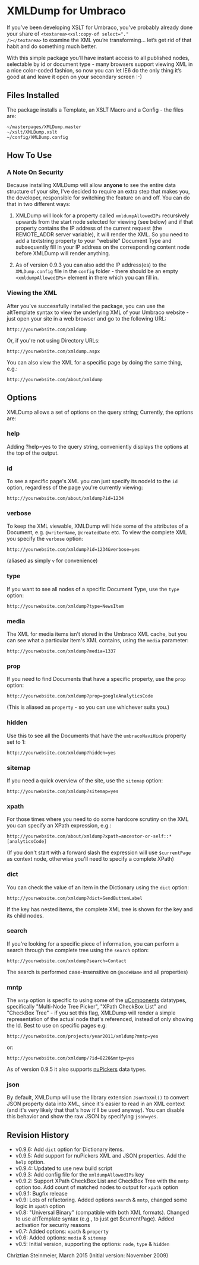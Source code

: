 # XMLDump for Umbraco

If you’ve been developing XSLT for Umbraco, you’ve probably already done your share
of <code>&lt;textarea&gt;&lt;xsl:copy-of select="." /&gt;&lt;/textarea&gt;</code> to examine the XML you’re transforming...
let’s get rid of that habit and do something much better.

With this simple package you’ll have instant access to all
published nodes, selectable by id or document type - many browsers support viewing XML
in a nice color-coded fashion, so now you can let IE6 do the only thing it’s good at and
leave it open on your secondary screen :-)

## Files Installed

The package installs a Template, an XSLT Macro and a Config - the files are:

	~/masterpages/XMLDump.master
	~/xslt/XMLDump.xslt
	~/config/XMLDump.config

How To Use
----------

### A Note On Security

Because installing XMLDump will allow **anyone** to see the entire data structure of your site, I've decided
to require an extra step that makes you, the developer, responsible for switching the feature on and off.
You can do that in two different ways:

1. XMLDump will look for a property called `xmldumpAllowedIPs` recursively upwards from the start node selected for viewing (see below) and if that property contains the IP address of the current request (the REMOTE_ADDR server variable), it will render the XML. So you need to add a textstring property to your "website" Document Type and subsequently fill in your IP address on the corresponding content node before XMLDump will render anything.

2. As of version 0.9.3 you can also add the IP address(es) to the `XMLDump.config` file in the `config` folder - there should be an empty `<xmldumpAllowedIPs>` element in there which you can fill in.

### Viewing the XML

After you've successfully installed the package, you can use the altTemplate syntax to view the underlying XML of your
Umbraco website - just open your site in a web browser and go to the following URL:

	http://yourwebsite.com/xmldump

Or, if you're not using Directory URLs:

	http://yourwebsite.com/xmldump.aspx

You can also view the XML for a specific page by doing the same thing, e.g.:

	http://yourwebsite.com/about/xmldump


Options
-------

XMLDump allows a set of options on the query string; Currently, the options are:

### help

Adding ?help=yes to the query string, conveniently displays the options at the top of the output.

### id

To see a specific page's XML you can just specify its nodeId to the `id` option, regardless of the page you're currently viewing:

	http://yourwebsite.com/about/xmldump?id=1234
	
### verbose

To keep the XML viewable, XMLDump will hide some of the attributes of a Document, e.g. `@writerName`, `@createdDate` etc. To view the complete XML you specify the `verbose` option:

	http://yourwebsite.com/xmldump?id=1234&verbose=yes
	
(aliased as simply `v` for convenience)

### type

If you want to see all nodes of a specific Document Type, use the `type` option:

	http://yourwebsite.com/xmldump?type=NewsItem
	
### media

The XML for media items isn't stored in the Umbraco XML cache, but you can see what a particular item's XML contains, using the `media` parameter:

	http://yourwebsite.com/xmldump?media=1337

### prop

If you need to find Documents that have a specific property, use the `prop` option:

	http://yourwebsite.com/xmldump?prop=googleAnalyticsCode

(This is aliased as `property` - so you can use whichever suits you.)

### hidden

Use this to see all the Documents that have the `umbracoNaviHide` property set to 1:

	http://yourwebsite.com/xmldump?hidden=yes

### sitemap

If you need a quick overview of the site, use the `sitemap` option:

	http://yourwebsite.com/xmldump?sitemap=yes

### xpath

For those times where you need to do some hardcore scrutiny on the XML you can specify an XPath expression, e.g.:

	http://yourwebsite.com/about/xmldump?xpath=ancestor-or-self::*[analyticsCode]
	
(If you don't start with a forward slash the expression will use `$currentPage` as context node, otherwise you'll need to specify a complete XPath)

### dict

You can check the value of an item in the Dictionary using the `dict` option:

	http://yourwebsite.com/xmldump?dict=SendButtonLabel

If the key has nested items, the complete XML tree is shown for the key and its child nodes.

### search

If you're looking for a specific piece of information, you can perform a search through the complete tree using the `search` option:

	http://yourwebsite.com/xmldump?search=Contact
	
The search is performed case-insensitive on `@nodeName` and all properties)

### mntp

The `mntp` option is specific to using some of the [uComponents][1] datatypes, specifically "Multi-Node Tree Picker", "XPath CheckBox List" and "CheckBox Tree" - if you set this flag, XMLDump will render a simple representation of the actual node that's referenced, instead of only showing the Id. Best to use on specific pages e.g:

	http://yourwebsite.com/projects/year2011/xmldump?mntp=yes

or:

	http://yourwebsite.com/xmldump/?id=8220&mntp=yes

As of version 0.9.5 it also supports [nuPickers][2] data types.

### json

By default, XMLDump will use the library extension `JsonToXml()` to convert JSON property data into XML, since it's
easier to read in an XML context (and it's very likely that that's how it'll be used anyway). You can disable this
behavior and show the raw JSON by specifying `json=yes`.


[1]: http://ucomponents.org
[2]: https://github.com/uComponents/nuPickers#readme
 
Revision History
----------------

* v0.9.6: Add `dict` option for Dictionary items.
* v0.9.5: Add support for nuPickers XML and JSON properties. Add the `help` option.
* v0.9.4: Updated to use new build script
* v0.9.3: Add config file for the `xmldumpAllowedIPs` key
* v0.9.2: Support XPath CheckBox List and CheckBox Tree with the `mntp` option too. Add count of matched nodes to output for `xpath` option
* v0.9.1: Bugfix release
* v0.9:   Lots of refactoring. Added options `search` &amp; `mntp`, changed some logic in `xpath` option
* v0.8:   "Universal Binary" (compatible with both XML formats). Changed to use altTemplate syntax (e.g., to just get $currentPage). Added activation for security reasons
* v0.7:   Added options: `xpath` &amp; `property`
* v0.6:   Added options: `media` &amp; `sitemap`
* v0.5:   Initial version, supporting the options: `node`, `type` &amp; `hidden`


Chriztian Steinmeier, March 2015
(Initial version: November 2009)